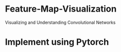 # Feature-Map-Visualization
Visualizing and Understanding Convolutional Networks

# Implement using Pytorch

